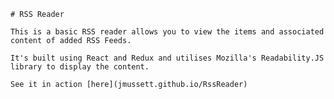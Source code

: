    # RSS Reader

    This is a basic RSS reader allows you to view the items and associated content of added RSS Feeds.
    
    It's built using React and Redux and utilises Mozilla's Readability.JS library to display the content.
    
    See it in action [here](jmussett.github.io/RssReader)
